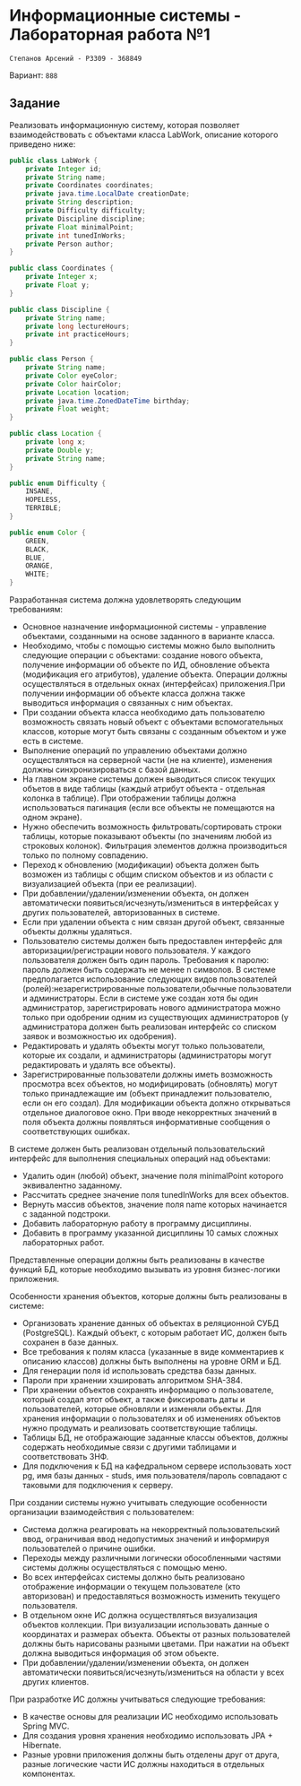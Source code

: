 # Информационные системы - Лабораторная работа №1

`Степанов Арсений - P3309 - 368849`

Вариант: `888`

## Задание

Реализовать информационную систему, которая позволяет взаимодействовать
с объектами класса LabWork, описание которого приведено ниже:

```java
public class LabWork {
    private Integer id;
    private String name;
    private Coordinates coordinates;
    private java.time.LocalDate creationDate;
    private String description;
    private Difficulty difficulty;
    private Discipline discipline;
    private Float minimalPoint;
    private int tunedInWorks;
    private Person author;
}

public class Coordinates {
    private Integer x;
    private Float y;
}

public class Discipline {
    private String name;
    private long lectureHours;
    private int practiceHours;
}

public class Person {
    private String name;
    private Color eyeColor;
    private Color hairColor;
    private Location location;
    private java.time.ZonedDateTime birthday;
    private Float weight;
}

public class Location {
    private long x;
    private Double y;
    private String name;
}

public enum Difficulty {
    INSANE,
    HOPELESS,
    TERRIBLE;
}

public enum Color {
    GREEN,
    BLACK,
    BLUE,
    ORANGE,
    WHITE;
}
```

Разработанная система должна удовлетворять следующим требованиям:

- Основное назначение информационной системы - управление объектами, созданными
  на основе заданного в варианте класса.
- Необходимо, чтобы с помощью системы можно было выполнить следующие операции с
  объектами: создание нового объекта, получение информации об объекте по ИД,
  обновление объекта (модификация его атрибутов), удаление объекта. Операции
  должны осуществляться в отдельных окнах (интерфейсах) приложения.При получении
  информации об объекте класса должна также выводиться информация о связанных
  с ним объектах.
- При создании объекта класса необходимо дать пользователю возможность
  связать новый объект с объектами вспомогательных классов, которые могут быть
  связаны с созданным объектом и уже есть в системе.
- Выполнение операций по управлению объектами должно осуществляться на серверной
  части (не на клиенте), изменения должны синхронизироваться с базой данных.
- На главном экране системы должен выводиться список текущих объетов в виде
  таблицы (каждый атрибут объекта - отдельная колонка в таблице). При отображении
  таблицы должна использоваться пагинация (если все объекты не помещаются
  на одном экране).
- Нужно обеспечить возможность фильтровать/сортировать строки таблицы, которые
  показывают объекты (по значениям любой из строковых колонок). Фильтрация
  элементов должна производиться только по полному совпадению.
- Переход к обновлению (модификации) объекта должен быть возможен из таблицы с
  общим списком объектов и из области с визуализацией объекта (при ее реализации).
- При добавлении/удалении/изменении объекта, он должен автоматически
  появиться/исчезнуть/измениться в интерфейсах у других пользователей,
  авторизованных в системе.
- Если при удалении объекта с ним связан другой объект, связанные объекты
  должны удаляться.
- Пользователю системы должен быть предоставлен интерфейс для
  авторизации/регистрации нового пользователя. У каждого пользователя должен
  быть один пароль. Требования к паролю: пароль должен быть содержать не менее
  n символов. В системе предполагается использование следующих видов пользователей
  (ролей):незарегистрированные пользователи,обычные пользователи и администраторы.
  Если в системе уже создан хотя бы один администратор, зарегистрировать нового
  администратора можно только при одобрении одним из существующих администраторов
  (у администратора должен быть реализован интерфейс со списком заявок
  и возможностью их одобрения).
- Редактировать и удалять объекты могут только пользователи, которые их создали,
  и администраторы (администраторы могут редактировать и удалять все объекты).
- Зарегистрированные пользователи должны иметь возможность просмотра всех
  объектов, но модифицировать (обновлять) могут только принадлежащие им (объект
  принадлежит пользователю, если он его создал). Для модификации объекта должно
  открываться отдельное диалоговое окно. При вводе некорректных значений в поля
  объекта должны появляться информативные сообщения о соответствующих ошибках.

В системе должен быть реализован отдельный пользовательский интерфейс для
выполнения специальных операций над объектами:

- Удалить один (любой) объект, значение поля minimalPoint которого эквивалентно
  заданному.
- Рассчитать среднее значение поля tunedInWorks для всех объектов.
- Вернуть массив объектов, значение поля name которых начинается с заданной
  подстроки.
- Добавить лабораторную работу в программу дисциплины.
- Добавить в программу указанной дисциплины 10 самых сложных лабораторных работ.

Представленные операции должны быть реализованы в качестве функций БД, которые
необходимо вызывать из уровня бизнес-логики приложения.

Особенности хранения объектов, которые должны быть реализованы в системе:

- Организовать хранение данных об объектах в реляционной СУБД (PostgreSQL).
  Каждый объект, с которым работает ИС, должен быть сохранен в базе данных.
- Все требования к полям класса (указанные в виде комментариев
  к описанию классов) должны быть выполнены на уровне ORM и БД.
- Для генерации поля id использовать средства базы данных.
- Пароли при хранении хэшировать алгоритмом SHA-384.
- При хранении объектов сохранять информацию о пользователе, который создал
  этот объект, а также фиксировать даты и пользователей, которые обновляли и
  изменяли объекты. Для хранения информации о пользователях и об изменениях
  объектов нужно продумать и реализовать соответствующие таблицы.
- Таблицы БД, не отображающие заданные классы объектов,
  должны содержать необходимые связи с другими таблицами и соответствовать 3НФ.
- Для подключения к БД на кафедральном сервере использовать хост pg,
  имя базы данных - studs, имя пользователя/пароль совпадают с
  таковыми для подключения к серверу.

При создании системы нужно учитывать следующие особенности организации
взаимодействия с пользователем:

- Система должна реагировать на некорректный пользовательский ввод, ограничивая
  ввод недопустимых значений и информируя пользователей о причине ошибки.
- Переходы между различными логически обособленными частями системы должны
  осуществляться с помощью меню.
- Во всех интерфейсах системы должно быть реализовано отображение информации о
  текущем пользователе (кто авторизован) и предоставляться возможность
  изменить текущего пользователя.
- В отдельном окне ИС должна осуществляться визуализация объектов коллекции.
  При визуализации использовать данные о координатах и размерах объекта.
  Объекты от разных пользователей должны быть нарисованы разными цветами.
  При нажатии на объект должна выводиться информация об этом объекте.
- При добавлении/удалении/изменении объекта, он должен автоматически
  появиться/исчезнуть/измениться на области у всех других клиентов.

При разработке ИС должны учитываться следующие требования:

- В качестве основы для реализации ИС необходимо использовать Spring MVC.
- Для создания уровня хранения необходимо использовать JPA + Hibernate.
- Разные уровни приложения должны быть отделены друг от друга,
  разные логические части ИС должны находиться в отдельных компонентах.
